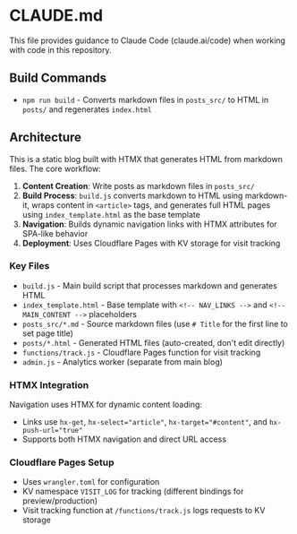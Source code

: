# CLAUDE.md

This file provides guidance to Claude Code (claude.ai/code) when working with code in this repository.

## Build Commands

- `npm run build` - Converts markdown files in `posts_src/` to HTML in `posts/` and regenerates `index.html`

## Architecture

This is a static blog built with HTMX that generates HTML from markdown files. The core workflow:

1. **Content Creation**: Write posts as markdown files in `posts_src/`
2. **Build Process**: `build.js` converts markdown to HTML using markdown-it, wraps content in `<article>` tags, and generates full HTML pages using `index_template.html` as the base template
3. **Navigation**: Builds dynamic navigation links with HTMX attributes for SPA-like behavior
4. **Deployment**: Uses Cloudflare Pages with KV storage for visit tracking

### Key Files

- `build.js` - Main build script that processes markdown and generates HTML
- `index_template.html` - Base template with `<!-- NAV_LINKS -->` and `<!-- MAIN_CONTENT -->` placeholders
- `posts_src/*.md` - Source markdown files (use `# Title` for the first line to set page title)
- `posts/*.html` - Generated HTML files (auto-created, don't edit directly)
- `functions/track.js` - Cloudflare Pages function for visit tracking
- `admin.js` - Analytics worker (separate from main blog)

### HTMX Integration

Navigation uses HTMX for dynamic content loading:
- Links use `hx-get`, `hx-select="article"`, `hx-target="#content"`, and `hx-push-url="true"`
- Supports both HTMX navigation and direct URL access

### Cloudflare Pages Setup

- Uses `wrangler.toml` for configuration
- KV namespace `VISIT_LOG` for tracking (different bindings for preview/production)
- Visit tracking function at `/functions/track.js` logs requests to KV storage